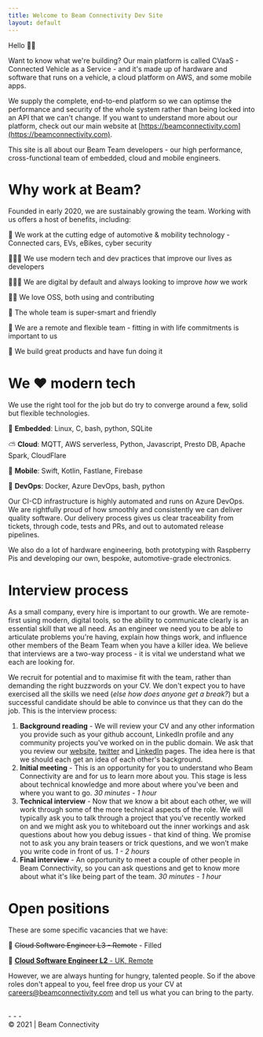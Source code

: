```yaml
---
title: Welcome to Beam Connectivity Dev Site
layout: default
---
```


Hello 👋🏼

Want to know what we're building? Our main platform is called CVaaS - Connected Vehicle as a Service - and it's made up of hardware and software that runs on a vehicle, a cloud platform on AWS, and some mobile apps. 

We supply the complete, end-to-end platform so we can optimse the performance and security of the whole system rather than being locked into an API that we can't change. If you want to understand more about our platform, check out our main website at [https://beamconnectivity.com](https://beamconnectivity.com). 

This site is all about our Beam Team developers - our high performance, cross-functional team of embedded, cloud and mobile engineers.


# Why work at Beam?

Founded in early 2020, we are sustainably growing the team. Working with us offers a host of benefits, including:

🚗 We work at the cutting edge of automotive & mobility technology - Connected cars, EVs, eBikes, cyber security

👩🏼‍💻 We use modern tech and dev practices that improve our lives as developers

👨🏼‍🏫 We are digital by default and always looking to improve *how* we work

👐🏼 We love OSS, both using and contributing 

🤼 The whole team is super-smart and friendly

 📍 We are a remote and flexible team - fitting in with life commitments is important to us

🥳 We build great products and have fun doing it


# We ❤ modern tech


We use the right tool for the job but do try to converge around a few, solid but flexible technologies.

🚗 **Embedded**: Linux, C, bash, python, SQLite

⛅ **Cloud**: MQTT, AWS serverless, Python, Javascript, Presto DB, Apache Spark, CloudFlare

📱 **Mobile**: Swift, Kotlin, Fastlane, Firebase

🧰 **DevOps**: Docker, Azure DevOps, bash, python

Our CI-CD infrastructure is highly automated and runs on Azure DevOps. We are rightfully proud of how smoothly and consistently we can deliver quality software. Our delivery process gives us clear traceability from tickets, through code, tests and PRs, and out to automated release pipelines.

We also do a lot of hardware engineering, both prototyping with Raspberry Pis and developing our own, bespoke, automotive-grade electronics. 


# Interview process <a name="interview-process"></a>


As a small company, every hire is important to our growth. We are remote-first using modern, digital tools, so the ability to communicate clearly is an essential skill that we all need. As an engineer we need you to be able to articulate problems you're having, explain how things work, and influence other members of the Beam Team when you have a killer idea. We believe that interviews are a two-way process - it is vital we understand what we each are looking for. 

We recruit for potential and to maximise fit with the team, rather than demanding the right buzzwords on your CV. We don't expect you to have exercised all the skills we need (*else how does anyone get a break?*) but a successful candidate should be able to convince us that they can do the job. This is the interview process: 

1. **Background reading** - We will review your CV and any other information you provide such as your github account, LinkedIn profile and any community projects you've worked on in the public domain. We ask that you review our [website](https://beamconnectivity.com), [twitter](https://twitter.com/we_are_beam) and [LinkedIn](https://www.linkedin.com/company/beam-connectivity) pages. The idea here is that we should each get an idea of each other's background.
2. **Initial meeting** - This is an opportunity for you to understand who Beam Connectivity are and for us to learn more about you. This stage is less about technical knowledge and more about where you've been and where you want to go. *30 minutes - 1 hour*
3. **Technical interview** - Now that we know a bit about each other, we will work through some of the more technical aspects of the role. We will typically ask you to talk through a project that you've recently worked on and we might ask you to whiteboard out the inner workings and ask questions about how you debug issues - that kind of thing. We promise not to ask you any brain teasers or trick questions, and we won’t make you write code in front of us. *1 - 2 hours*
4. **Final interview** - An opportunity to meet a couple of other people in Beam Connectivity, so you can ask questions and get to know more about what it's like being part of the team. *30 minutes - 1 hour*


# Open positions


These are some specific vacancies that we have:

🚀 ~~Cloud Software Engineer L3 - Remote~~ - Filled

🚀 [**Cloud Software Engineer L2** - UK, Remote](/vacancies/2021-11-cloud-engineer-l2) 

However, we are always hunting for hungry, talented people. So if the above roles don't appeal to you, feel free drop us your CV at [careers@beamconnectivity.com](mailto:careers@beamconnectivity.com) and tell us what you can bring to the party.

<br />
- - -
<br />
© 2021 | Beam Connectivity
